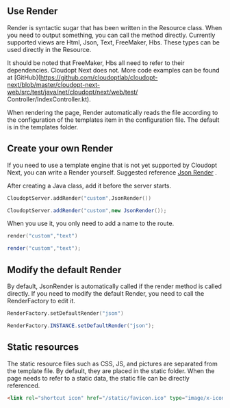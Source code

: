 ## Use Render

Render is syntactic sugar that has been written in the Resource class. When you need to output something, you can call the method directly. Currently supported views are Html, Json, Text, FreeMaker, Hbs. These types can be used directly in the Resource.

It should be noted that FreeMaker, Hbs all need to refer to their dependencies. Cloudopt Next does not. More code examples can be found at [GitHub](https://github.com/cloudoptlab/cloudopt-next/blob/master/cloudopt-next-web/src/test/java/net/cloudopt/next/web/test/ Controller/IndexController.kt).

When rendering the page, Render automatically reads the file according to the configuration of the templates item in the configuration file. The default is in the templates folder.


## Create your own Render

If you need to use a template engine that is not yet supported by Cloudopt Next, you can write a Render yourself. Suggested reference [Json Render](https://github.com/cloudoptlab/cloudopt-next/blob/master/cloudopt-next-web/src/main/java/net/cloudopt/next/web/render/JsonRender.kt) .

After creating a Java class, add it before the server starts.

````kotlin
CloudoptServer.addRender("custom",JsonRender())
````

````java
CloudoptServer.addRender("custom",new JsonRender());
````

When you use it, you only need to add a name to the route.

````kotlin
render("custom","text")
````

````java
render("custom","text");
````

## Modify the default Render

By default, JsonRender is automatically called if the render method is called directly. If you need to modify the default Render, you need to call the RenderFactory to edit it.

````kotlin
RenderFactory.setDefaultRender("json")
````

````java
RenderFactory.INSTANCE.setDefaultRender("json");
````

## Static resources

The static resource files such as CSS, JS, and pictures are separated from the template file. By default, they are placed in the static folder. When the page needs to refer to a static data, the static file can be directly referenced.

````html
<link rel="shortcut icon" href="/static/favicon.ico" type="image/x-icon"/>
````
